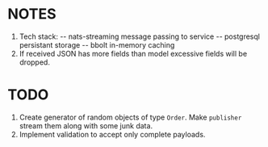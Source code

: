# NOTES
01. Tech stack:
     -- nats-streaming      message passing to service
     -- postgresql          persistant storage
     -- bbolt               in-memory caching
02. If received JSON has more fields than model excessive fields will be dropped.

# TODO
01. Create generator of random objects of type `Order`. Make `publisher` stream them along 
    with some junk data.
02. Implement validation to accept only complete payloads.
